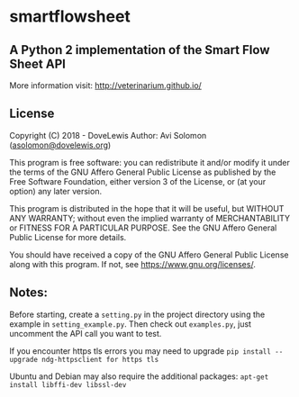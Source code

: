 # smartflowsheet
## A Python 2 implementation of the Smart Flow Sheet API
More information visit: http://veterinarium.github.io/

## License
Copyright (C) 2018 - DoveLewis
Author: Avi Solomon (asolomon@dovelewis.org)

This program is free software: you can redistribute it and/or modify
it under the terms of the GNU Affero General Public License as published
by the Free Software Foundation, either version 3 of the License, or
(at your option) any later version.

This program is distributed in the hope that it will be useful,
but WITHOUT ANY WARRANTY; without even the implied warranty of
MERCHANTABILITY or FITNESS FOR A PARTICULAR PURPOSE.  See the
GNU Affero General Public License for more details.

You should have received a copy of the GNU Affero General Public License
along with this program.  If not, see <https://www.gnu.org/licenses/>.

## Notes:
Before starting, create a `setting.py` in the project directory using the example in `setting_example.py`. Then check out `examples.py`, just uncomment the API call you want to test.

If you encounter https tls errors you may need to upgrade
  ```pip install --upgrade ndg-httpsclient for https tls```

Ubuntu and Debian may also require the additional packages:
  ```apt-get install libffi-dev libssl-dev```
